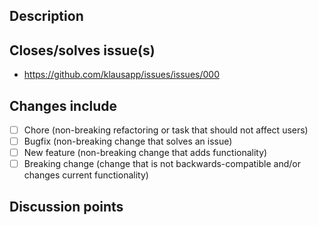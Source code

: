 ## Description

## Closes/solves issue(s)

- https://github.com/klausapp/issues/issues/000

## Changes include

- [ ] Chore (non-breaking refactoring or task that should not affect users)
- [ ] Bugfix (non-breaking change that solves an issue)
- [ ] New feature (non-breaking change that adds functionality)
- [ ] Breaking change (change that is not backwards-compatible and/or changes current functionality)

## Discussion points
